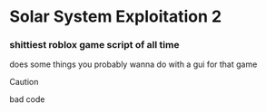 # Solar System Exploitation 2
### shittiest roblox game script of all time

does some things you probably wanna do with a gui for that game

> [!CAUTION]
> bad code
